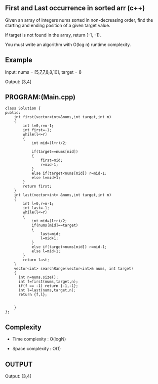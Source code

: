 ## First and Last occurrence in sorted arr (c++)

Given an array of integers nums sorted in non-decreasing order, find the starting and ending position of a given target value.

If target is not found in the array, return [-1, -1].

You must write an algorithm with O(log n) runtime complexity.
## Example
Input: nums = [5,7,7,8,8,10], target = 8

Output: [3,4]

## PROGRAM:(Main.cpp)
```
class Solution {
public:
    int first(vector<int>&nums,int target,int n)
    {
        int l=0,r=n-1;
        int first=-1;
        while(l<=r)
        {
            int mid=(l+r)/2;

            if(target==nums[mid])
            {
                first=mid;
                r=mid-1;
            }
            else if(target<nums[mid]) r=mid-1;
            else l=mid+1;
        }
        return first;
    }
    int last(vector<int> &nums,int target,int n)
    {
        int l=0,r=n-1;
        int last=-1;
        while(l<=r)
        {
            int mid=(l+r)/2;
            if(nums[mid]==target)
            {
                last=mid;
                l=mid+1;
            }
            else if(target<nums[mid]) r=mid-1;
            else l=mid+1;
        }
        return last;
    }
    vector<int> searchRange(vector<int>& nums, int target) 
    {
      int n=nums.size();
      int f=first(nums,target,n);
      if(f == -1) return {-1,-1};
      int l=last(nums,target,n);
      return {f,l};

        
    }
};
```
## Complexity
- Time complexity : O(logN)

- Space complexity : O(1)

## OUTPUT
Output: [3,4]

